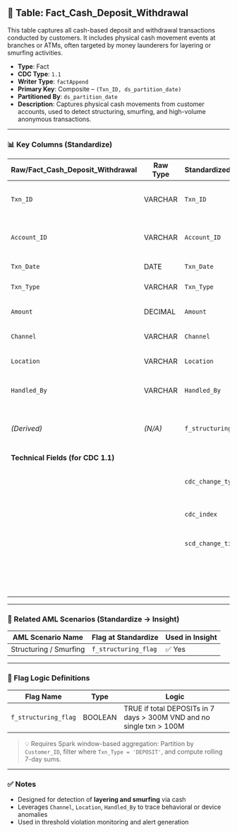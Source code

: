## 📜 Table: Fact_Cash_Deposit_Withdrawal

This table captures all cash-based deposit and withdrawal transactions conducted by customers. It includes physical cash movement events at branches or ATMs, often targeted by money launderers for layering or smurfing activities.

- **Type**: Fact  
- **CDC Type**: `1.1`  
- **Writer Type**: `factAppend`  
- **Primary Key**: Composite – `(Txn_ID, ds_partition_date)`  
- **Partitioned By**: `ds_partition_date`  
- **Description**: Captures physical cash movements from customer accounts, used to detect structuring, smurfing, and high-volume anonymous transactions.

---

### 📊 Key Columns (Standardize)

| Raw/Fact_Cash_Deposit_Withdrawal | Raw Type | Standardized/std_Cash_Deposit_Withdrawal | Standardized Type | Standardized/std_Cash_Deposit_Withdrawal_Hist | Description                                          | PK  | Note                         |
|----------------------------------|----------|-------------------------------------------|-------------------|--------------------------------------------------|------------------------------------------------------|-----|------------------------------|
| `Txn_ID`                         | VARCHAR  | `Txn_ID`                                  | VARCHAR           | `Txn_ID`                                        | Unique identifier for the transaction                | ✅  | Composite key with partition |
| `Account_ID`                     | VARCHAR  | `Account_ID`                              | VARCHAR           | `Account_ID`                                    | Account associated with the cash transaction         |     | FK to `Dim_Account`          |
| `Txn_Date`                       | DATE     | `Txn_Date`                                | DATE              | `Txn_Date`                                      | Date of transaction                                  |     | FK to `Dim_Time`             |
| `Txn_Type`                       | VARCHAR  | `Txn_Type`                                | VARCHAR           | `Txn_Type`                                      | DEPOSIT or WITHDRAWAL                                |     | AML logic input              |
| `Amount`                         | DECIMAL  | `Amount`                                  | DECIMAL           | `Amount`                                        | Amount of cash transacted                            |     |                              |
| `Channel`                        | VARCHAR  | `Channel`                                 | VARCHAR           | `Channel`                                       | ATM, BRANCH, etc.                                    |     | FK to `Dim_Channel`          |
| `Location`                       | VARCHAR  | `Location`                                | VARCHAR           | `Location`                                      | Branch or ATM location                               |     | Used in geo-analysis         |
| `Handled_By`                     | VARCHAR  | `Handled_By`                              | VARCHAR           | `Handled_By`                                    | Teller ID or device identifier                       |     | Optional audit trail         |
| *(Derived)*                      | *(N/A)*  | `f_structuring_flag`                      | BOOLEAN           | `f_structuring_flag`                            | TRUE if customer deposited >300M via small txns      |     | AML structuring scenario     |
|**Technical Fields (for CDC 1.1)**|          |                                           |                   |                                                  |                                                      |     |                              |
|                                  |          | `cdc_change_type`                         | STRING            | `cdc_change_type`                               | Always `'cdc_insert'` (append-only)                  |     | CDC 1.1 logic                 |
|                                  |          | `cdc_index`                               | LONG              | `cdc_index`                                     | Monotonic ingestion checkpoint                       |     | Required                     |
|                                  |          | `scd_change_timestamp`                    | TIMESTAMP         | `scd_change_timestamp`                          | Timestamp when record was loaded                     |     | Audit field                   |
|                                  |          |                                           |                   | `ds_partition_date`                             | Partition column (derived from `Txn_Date`)           | ✅  | Required for fact partition  |

---

### 🚩 Related AML Scenarios (Standardize → Insight)

| AML Scenario Name              | Flag at Standardize     | Used in Insight |
|-------------------------------|--------------------------|------------------|
| Structuring / Smurfing        | `f_structuring_flag`     | ✅ Yes           |

---

### 🧠 Flag Logic Definitions

| Flag Name             | Type    | Logic                                                                 |
|-----------------------|---------|-----------------------------------------------------------------------|
| `f_structuring_flag`  | BOOLEAN | TRUE if total DEPOSITs in 7 days > 300M VND and no single txn > 100M |

> 💡 Requires Spark window-based aggregation:
> Partition by `Customer_ID`, filter where `Txn_Type = 'DEPOSIT'`, and compute rolling 7-day sums.

---

### ✅ Notes

- Designed for detection of **layering and smurfing** via cash
- Leverages `Channel`, `Location`, `Handled_By` to trace behavioral or device anomalies
- Used in threshold violation monitoring and alert generation